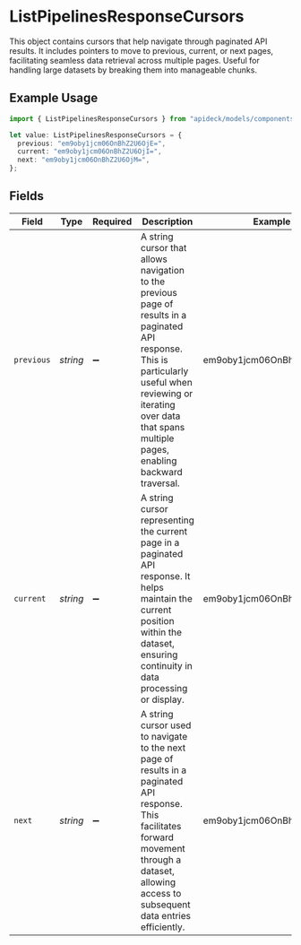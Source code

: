 # ListPipelinesResponseCursors

This object contains cursors that help navigate through paginated API results. It includes pointers to move to previous, current, or next pages, facilitating seamless data retrieval across multiple pages. Useful for handling large datasets by breaking them into manageable chunks.

## Example Usage

```typescript
import { ListPipelinesResponseCursors } from "apideck/models/components";

let value: ListPipelinesResponseCursors = {
  previous: "em9oby1jcm06OnBhZ2U6OjE=",
  current: "em9oby1jcm06OnBhZ2U6OjI=",
  next: "em9oby1jcm06OnBhZ2U6OjM=",
};
```

## Fields

| Field                                                                                                                                                                                                                         | Type                                                                                                                                                                                                                          | Required                                                                                                                                                                                                                      | Description                                                                                                                                                                                                                   | Example                                                                                                                                                                                                                       |
| ----------------------------------------------------------------------------------------------------------------------------------------------------------------------------------------------------------------------------- | ----------------------------------------------------------------------------------------------------------------------------------------------------------------------------------------------------------------------------- | ----------------------------------------------------------------------------------------------------------------------------------------------------------------------------------------------------------------------------- | ----------------------------------------------------------------------------------------------------------------------------------------------------------------------------------------------------------------------------- | ----------------------------------------------------------------------------------------------------------------------------------------------------------------------------------------------------------------------------- |
| `previous`                                                                                                                                                                                                                    | *string*                                                                                                                                                                                                                      | :heavy_minus_sign:                                                                                                                                                                                                            | A string cursor that allows navigation to the previous page of results in a paginated API response. This is particularly useful when reviewing or iterating over data that spans multiple pages, enabling backward traversal. | em9oby1jcm06OnBhZ2U6OjE=                                                                                                                                                                                                      |
| `current`                                                                                                                                                                                                                     | *string*                                                                                                                                                                                                                      | :heavy_minus_sign:                                                                                                                                                                                                            | A string cursor representing the current page in a paginated API response. It helps maintain the current position within the dataset, ensuring continuity in data processing or display.                                      | em9oby1jcm06OnBhZ2U6OjI=                                                                                                                                                                                                      |
| `next`                                                                                                                                                                                                                        | *string*                                                                                                                                                                                                                      | :heavy_minus_sign:                                                                                                                                                                                                            | A string cursor used to navigate to the next page of results in a paginated API response. This facilitates forward movement through a dataset, allowing access to subsequent data entries efficiently.                        | em9oby1jcm06OnBhZ2U6OjM=                                                                                                                                                                                                      |